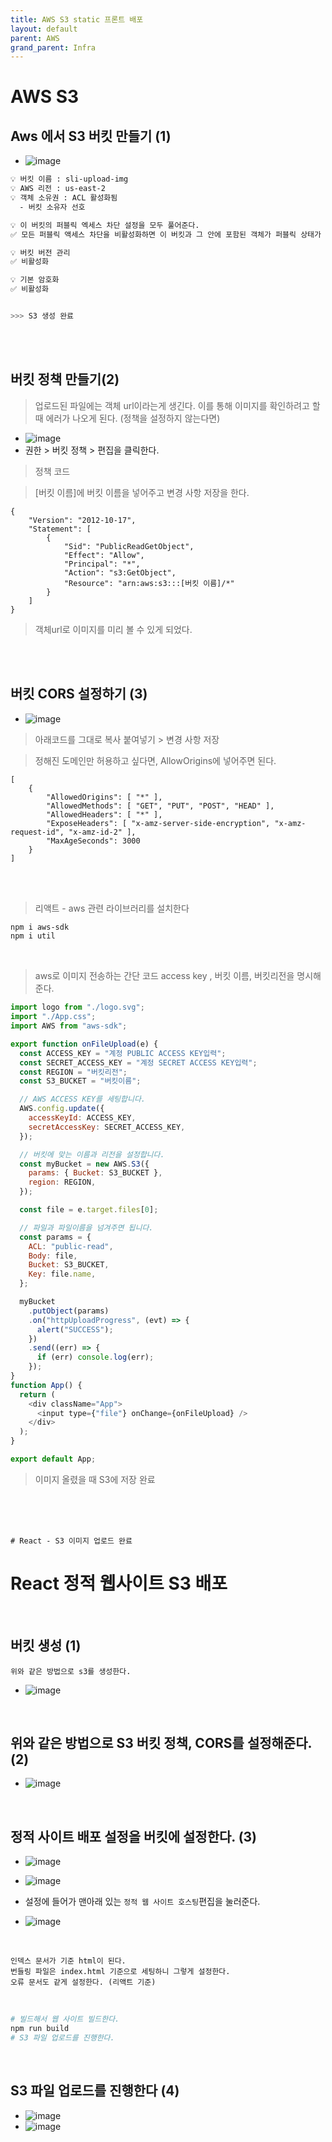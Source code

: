 ```yaml
---
title: AWS S3 static 프론트 배포
layout: default
parent: AWS
grand_parent: Infra
---
```


# AWS S3

## Aws 에서 S3 버킷 만들기 (1)

- ![image](../../../image/a1.png)

```bash
💡 버킷 이름 : sli-upload-img
💡 AWS 리전 : us-east-2
💡 객체 소유권 : ACL 활성화됨
  - 버킷 소유자 선호

💡 이 버킷의 퍼블릭 엑세스 차단 설정을 모두 풀어준다.
✅ 모든 퍼블릭 액세스 차단을 비활성화하면 이 버킷과 그 안에 포함된 객체가 퍼블릭 상태가 될 수 있습니다. (체크)

💡 버킷 버전 관리
✅ 비활성화

💡 기본 암호화
✅ 비활성화


>>> S3 생성 완료
```

<br />
<br />

## 버킷 정책 만들기(2)

> 업로드된 파일에는 객체 url이라는게 생긴다. 이를 통해 이미지를 확인하려고 할 때 에러가 나오게 된다. (정책을 설정하지 않는다면)

- ![image](../../../image/a2.png)
- 권한 > 버킷 정책 > 편집을 클릭한다.

> 정책 코드

> [버킷 이름]에 버킷 이름을 넣어주고 변경 사항 저장을 한다.

```
{
    "Version": "2012-10-17",
    "Statement": [
        {
            "Sid": "PublicReadGetObject",
            "Effect": "Allow",
            "Principal": "*",
            "Action": "s3:GetObject",
            "Resource": "arn:aws:s3:::[버킷 이름]/*"
        }
    ]
}
```

> 객체url로 이미지를 미리 볼 수 있게 되었다.

<br />
<br />

## 버킷 CORS 설정하기 (3)

- ![image](../../../image/a3.png)

> 아래코드를 그대로 복사 붙여넣기 > 변경 사항 저장

> 정해진 도메인만 허용하고 싶다면, AllowOrigins에 넣어주면 된다.

```
[
    {
        "AllowedOrigins": [ "*" ],
        "AllowedMethods": [ "GET", "PUT", "POST", "HEAD" ],
        "AllowedHeaders": [ "*" ],
        "ExposeHeaders": [ "x-amz-server-side-encryption", "x-amz-request-id", "x-amz-id-2" ],
        "MaxAgeSeconds": 3000
    }
]
```

<br />
<br />

> 리액트 - aws 관련 라이브러리를 설치한다

```bash
npm i aws-sdk
npm i util
```

<br />

> aws로 이미지 전송하는 간단 코드
> access key , 버킷 이름, 버킷리전을 명시해준다.

```js
import logo from "./logo.svg";
import "./App.css";
import AWS from "aws-sdk";

export function onFileUpload(e) {
  const ACCESS_KEY = "계정 PUBLIC ACCESS KEY입력";
  const SECRET_ACCESS_KEY = "계정 SECRET ACCESS KEY입력";
  const REGION = "버킷리전";
  const S3_BUCKET = "버킷이름";

  // AWS ACCESS KEY를 세팅합니다.
  AWS.config.update({
    accessKeyId: ACCESS_KEY,
    secretAccessKey: SECRET_ACCESS_KEY,
  });

  // 버킷에 맞는 이름과 리전을 설정합니다.
  const myBucket = new AWS.S3({
    params: { Bucket: S3_BUCKET },
    region: REGION,
  });

  const file = e.target.files[0];

  // 파일과 파일이름을 넘겨주면 됩니다.
  const params = {
    ACL: "public-read",
    Body: file,
    Bucket: S3_BUCKET,
    Key: file.name,
  };

  myBucket
    .putObject(params)
    .on("httpUploadProgress", (evt) => {
      alert("SUCCESS");
    })
    .send((err) => {
      if (err) console.log(err);
    });
}
function App() {
  return (
    <div className="App">
      <input type={"file"} onChange={onFileUpload} />
    </div>
  );
}

export default App;
```

> 이미지 올렸을 때 S3에 저장 완료

<br />
<br />
<br />

```
# React - S3 이미지 업로드 완료
```

# React 정적 웹사이트 S3 배포

<br />

## 버킷 생성 (1)

```
위와 같은 방법으로 s3를 생성한다.
```

- ![image](../../../image/a4.png)

<br />

## 위와 같은 방법으로 S3 버킷 정책, CORS를 설정해준다. (2)

- ![image](../../../image/a3.png)

<br />

## 정적 사이트 배포 설정을 버킷에 설정한다. (3)

- ![image](../../../image/a5.png)
- ![image](../../../image/a6.png)
- 설정에 들어가 맨아래 있는 `정적 웹 사이트 호스팅`편집을 눌러준다.

- ![image](../../../image/a7.png)

<br />

```
인덱스 문서가 기준 html이 된다.
번들링 파일은 index.html 기준으로 세팅하니 그렇게 설정한다.
오류 문서도 같게 설정한다. (리액트 기준)
```

<br />

```bash
# 빌드해서 웹 사이트 빌드한다.
npm run build
# S3 파일 업로드를 진행한다.
```

<br />

## S3 파일 업로드를 진행한다 (4)

- ![image](../../../image/a8.png)
- ![image](../../../image/a9.png)

